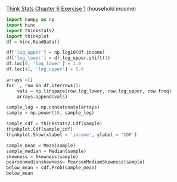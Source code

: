 [Think Stats Chapter 6 Exercise 1](http://greenteapress.com/thinkstats2/html/thinkstats2007.html#toc60) (household income)

>> 
```python
import numpy as np
import hinc
import thinkstats2
import thinkplot
df = hinc.ReadData()

df['log_upper'] = np.log10(df.income)
df['log_lower'] = df.log_upper.shift(1)
df.loc[0, 'log_lower'] = 3.0
df.loc[41, 'log_upper'] = 6.0

arrays =[]
for _, row in df.iterrows():
    vals = np.linspace(row.log_lower, row.log_upper, row.freq)
    arrays.append(vals)

sample_log = np.concatenate(arrays)
sample = np.power(10, sample_log)

sample_cdf = thinkstats2.Cdf(sample)
thinkplot.Cdf(sample_cdf)
thinkplot.Show(xlabel = 'income', ylabel = 'CDF')

sample_mean = Mean(sample)
sample_median = Median(sample)
skewness = Skewness(sample)
pearsonmedianskewness= PearsonMedianSkewness(sample)
below_mean = cdf.Prob(sample_mean)
below_mean
```
